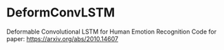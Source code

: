 # DeformConvLSTM
Deformable Convolutional LSTM for Human Emotion Recognition
Code for paper: https://arxiv.org/abs/2010.14607
